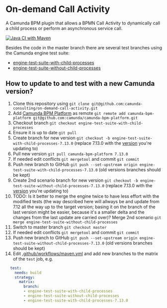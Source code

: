 # On-demand Call Activity
A Camunda BPM plugin that allows a BPMN Call Activity to dynamically call a child process or perform an asynchronous service call.

[![Java CI with Maven](https://github.com/camunda-consulting/on-demand-call-activity/workflows/Java%20CI%20with%20Maven/badge.svg)](https://github.com/camunda-consulting/on-demand-call-activity/actions)

Besides the code in the master branch there are several test branches using the Camunda engine test suite:
- [engine-test-suite-with-child-processes](https://github.com/camunda-consulting/on-demand-call-activity/tree/engine-test-suite-with-child-processes)
- [engine-test-suite-without-child-processes](https://github.com/camunda-consulting/on-demand-call-activity/tree/engine-test-suite-without-child-processes)

## How to update to and test with a new Camunda version?
1. Clone this repository using `git clone git@github.com:camunda-consulting/on-demand-call-activity.git`
1. Add [Camunda BPM Platform](https://github.com/camunda/camunda-bpm-platform/) as remote `git remote add camunda-bpm-platform git@github.com:camunda/camunda-bpm-platform.git`
1. Checkout branch `git checkout engine-test-suite-with-child-processes`
1. Ensure it is up to date `git pull`
1. Create branch for new version `git checkout -b engine-test-suite-with-child-processes-7.13.0` (replace 7.13.0 with the [version](https://github.com/camunda/camunda-bpm-platform/tags) you're updating to)
1. Pull new version `git pull camunda-bpm-platform 7.13.0`
1. If needed edit conflicts `git mergetool` and commit `git commit`
1. Push new branch to GitHub `git push --set-upstream origin engine-test-suite-with-child-processes-7.13.0` (old versions branches should be kept)
1. Create 2nd scenario branch for new version `git checkout -b engine-test-suite-without-child-processes-7.13.0` (replace 7.13.0 with the [version](https://github.com/camunda/camunda-bpm-platform/tags) you're updating to)
1. TODO: Is it better to merge the engine twice to have less effort with the modified tests (the way described here will allways be and update from 7.12 all the way up to the target version; basing it on the branch of the last version might be easier, because it's a smaller delta and the changes from the last update are carried over)? Merge 2nd scenario `git merge engine-test-suite-without-child-processes`
1. Switch to master branch `git checkout master`
1. If needed edit conflicts `git mergetool` and commit `git commit`
1. Push new branch to GitHub `git push --set-upstream origin engine-test-suite-without-child-processes-7.13.0` (old versions branches should be kept)
1. Edit [.github/workflows/maven.yml](https://github.com/camunda-consulting/on-demand-call-activity/edit/master/.github/workflows/maven.yml) and add new branches to the matrix of the `test` job, e.g.
```yaml
  test:
    needs: build
    strategy:
      matrix:
        branch:
        - engine-test-suite-with-child-processes
        - engine-test-suite-without-child-processes
        - engine-test-suite-with-child-processes-7.13.0
 ```
